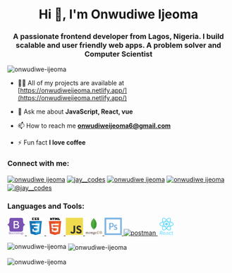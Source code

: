 <h1 align="center">Hi 👋, I'm Onwudiwe Ijeoma</h1>
<h3 align="center">A passionate frontend developer from Lagos, Nigeria. I build scalable and user friendly web apps. A problem solver and Computer Scientist</h3>

<p align="left"> <img src="https://komarev.com/ghpvc/?username=onwudiwe-ijeoma&label=Profile%20views&color=0e75b6&style=flat" alt="onwudiwe-ijeoma" /> </p>

- 👨‍💻 All of my projects are available at [https://onwudiweijeoma.netlify.app/](https://onwudiweijeoma.netlify.app/)

- 💬 Ask me about **JavaScript, React, vue**

- 📫 How to reach me **onwudiweijeoma6@gmail.com**

- ⚡ Fun fact **I love coffee**

<h3 align="left">Connect with me:</h3>
<p align="left">
<a href="https://codepen.io/onwudiwe ijeoma" target="blank"><img align="center" src="https://raw.githubusercontent.com/rahuldkjain/github-profile-readme-generator/master/src/images/icons/Social/codepen.svg" alt="onwudiwe ijeoma" height="30" width="40" /></a>
<a href="https://twitter.com/jay__codes" target="blank"><img align="center" src="https://raw.githubusercontent.com/rahuldkjain/github-profile-readme-generator/master/src/images/icons/Social/twitter.svg" alt="jay__codes" height="30" width="40" /></a>
<a href="https://linkedin.com/in/onwudiwe ijeoma" target="blank"><img align="center" src="https://raw.githubusercontent.com/rahuldkjain/github-profile-readme-generator/master/src/images/icons/Social/linked-in-alt.svg" alt="onwudiwe ijeoma" height="30" width="40" /></a>
<a href="https://fb.com/onwudiwe ijeoma" target="blank"><img align="center" src="https://raw.githubusercontent.com/rahuldkjain/github-profile-readme-generator/master/src/images/icons/Social/facebook.svg" alt="onwudiwe ijeoma" height="30" width="40" /></a>
<a href="https://instagram.com/@jay__codes" target="blank"><img align="center" src="https://raw.githubusercontent.com/rahuldkjain/github-profile-readme-generator/master/src/images/icons/Social/instagram.svg" alt="@jay__codes" height="30" width="40" /></a>
</p>

<h3 align="left">Languages and Tools:</h3>
<p align="left"> <a href="https://getbootstrap.com" target="_blank" rel="noreferrer"> <img src="https://raw.githubusercontent.com/devicons/devicon/master/icons/bootstrap/bootstrap-plain-wordmark.svg" alt="bootstrap" width="40" height="40"/> </a> <a href="https://www.w3schools.com/css/" target="_blank" rel="noreferrer"> <img src="https://raw.githubusercontent.com/devicons/devicon/master/icons/css3/css3-original-wordmark.svg" alt="css3" width="40" height="40"/> </a> <a href="https://www.w3.org/html/" target="_blank" rel="noreferrer"> <img src="https://raw.githubusercontent.com/devicons/devicon/master/icons/html5/html5-original-wordmark.svg" alt="html5" width="40" height="40"/> </a> <a href="https://developer.mozilla.org/en-US/docs/Web/JavaScript" target="_blank" rel="noreferrer"> <img src="https://raw.githubusercontent.com/devicons/devicon/master/icons/javascript/javascript-original.svg" alt="javascript" width="40" height="40"/> </a> <a href="https://www.mongodb.com/" target="_blank" rel="noreferrer"> <img src="https://raw.githubusercontent.com/devicons/devicon/master/icons/mongodb/mongodb-original-wordmark.svg" alt="mongodb" width="40" height="40"/> </a> <a href="https://www.photoshop.com/en" target="_blank" rel="noreferrer"> <img src="https://raw.githubusercontent.com/devicons/devicon/master/icons/photoshop/photoshop-line.svg" alt="photoshop" width="40" height="40"/> </a> <a href="https://postman.com" target="_blank" rel="noreferrer"> <img src="https://www.vectorlogo.zone/logos/getpostman/getpostman-icon.svg" alt="postman" width="40" height="40"/> </a> <a href="https://reactjs.org/" target="_blank" rel="noreferrer"> <img src="https://raw.githubusercontent.com/devicons/devicon/master/icons/react/react-original-wordmark.svg" alt="react" width="40" height="40"/> </a> </p>

<p><img align="left" src="https://github-readme-stats.vercel.app/api/top-langs?username=onwudiwe-ijeoma&show_icons=true&locale=en&layout=compact" alt="onwudiwe-ijeoma" /></p>

<p>&nbsp;<img align="center" src="https://github-readme-stats.vercel.app/api?username=onwudiwe-ijeoma&show_icons=true&locale=en" alt="onwudiwe-ijeoma" /></p>

<p><img align="center" src="https://github-readme-streak-stats.herokuapp.com/?user=onwudiwe-ijeoma&" alt="onwudiwe-ijeoma" /></p>

